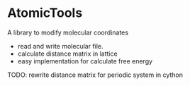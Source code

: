 # AtomicTools
A library to modify molecular coordinates

* read and write molecular file.
* calculate distance matrix in lattice
* easy implementation for calculate free energy

TODO: rewrite distance matrix for periodic system in cython